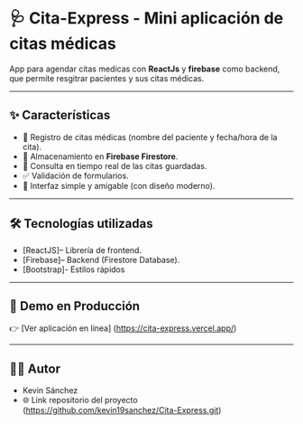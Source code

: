 # 🩺 Cita-Express - Mini aplicación de citas médicas
App para agendar citas medicas con **ReactJs** y **firebase** como backend, que permite resgitrar pacientes y sus citas médicas.

---

## ✨ Características
- 📌 Registro de citas médicas (nombre del paciente y fecha/hora de la cita).
- 📂 Almacenamiento en **Firebase Firestore**.
- 🔄 Consulta en tiempo real de las citas guardadas.
- ✅ Validación de formularios.
- 🎨 Interfaz simple y amigable (con diseño moderno).

---

## 🛠 Tecnologías utilizadas
- [ReactJS]– Librería de frontend.
- [Firebase]– Backend (Firestore Database).
- [Bootstrap]- Estilos rápidos

---

## 🚀 Demo en Producción
👉 [Ver aplicación en línea] (https://cita-express.vercel.app/)

---

## 👨‍💻 Autor
- Kevin Sánchez
- 🌐 Link repositorio del proyecto (https://github.com/kevin19sanchez/Cita-Express.git)
